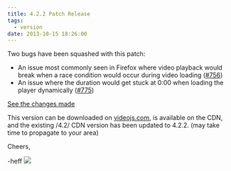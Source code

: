 ```yaml
---
title: 4.2.2 Patch Release
tags:
  - version
date: 2013-10-15 18:26:00
---
```


Two bugs have been squashed with this patch:

*   An issue most commonly seen in Firefox where video playback would break when a race condition would occur during video loading ([#756](https://github.com/videojs/video.js/issues/756))
*   An issue where the duration would get stuck at 0:00 when loading the player dynamically ([#775](https://github.com/videojs/video.js/issues/775))

[See the changes made](https://github.com/videojs/video.js/pull/776/files)

This version can be downloaded on [videojs.com](http://www.videojs.com), is available on the CDN, and the existing /4.2/ CDN version has been  updated to 4.2.2\. (may take time to propagate to your area)

Cheers,

-heff
![](http://feeds.feedburner.com/~r/video-js/~4/I0mpf2qGi7g)